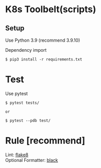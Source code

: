 # K8s Toolbelt(scripts)

## Setup
Use Python 3.9 (recommend 3.9.10)

Dependency import
```
$ pip3 install -r requirements.txt
```

# Test
Use pytest
```
$ pytest tests/

or

$ pytest --pdb test/
```

# Rule [recommend]
Lint: [flake8](https://flake8.pycqa.org/en/latest/)<br/>
Optional Formatter: [black](https://black.readthedocs.io/en/stable/)
